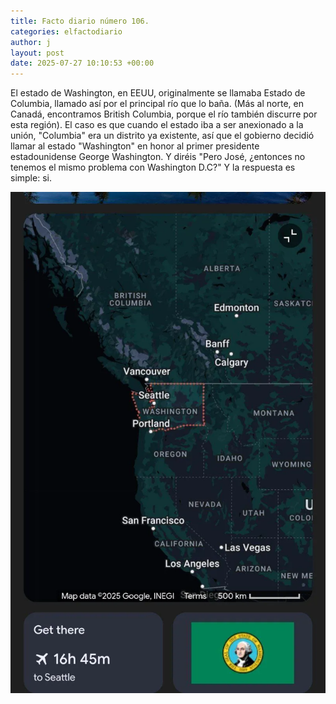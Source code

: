 ```yaml
---
title: Facto diario número 106.
categories: elfactodiario
author: j
layout: post
date: 2025-07-27 10:10:53 +00:00
---
```

El estado de Washington, en EEUU, originalmente se llamaba Estado de Columbia, llamado así por el principal río que lo baña. (Más al norte, en Canadá, encontramos British Columbia, porque el río también discurre por esta región). El caso es que cuando el estado iba a ser anexionado a la unión, "Columbia" era un distrito ya existente, así que el gobierno decidió llamar al estado "Washington" en honor al primer presidente estadounidense George Washington. Y diréis "Pero José, ¿entonces no tenemos el mismo problema con Washington D.C?" Y la respuesta es simple: si.

![2025_07_27_10_11_03_untitled-1.webp](/assets/2025_07_27_10_11_03_untitled-1.webp)

